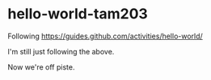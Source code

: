 hello-world-tam203
==================

Following https://guides.github.com/activities/hello-world/

I'm still just following the above.

Now we're off piste.
